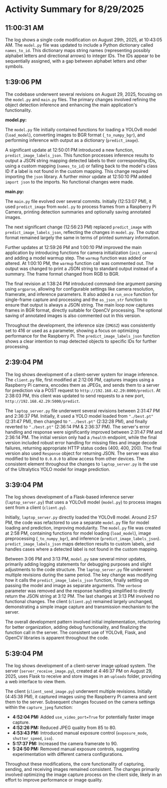 # Activity Summary for 8/29/2025

## 11:00:31 AM
The log shows a single code modification on August 29th, 2025, at 10:43:05 AM.  The `model.py` file was updated to include a Python dictionary called `names_to_id`. This dictionary maps string names (representing possibly alphabet letters and directional arrows) to integer IDs. The IDs appear to be sequentially assigned, with a gap between alphabet letters and other symbols.


## 1:39:06 PM
The codebase underwent several revisions on August 29, 2025, focusing on the `model.py` and `main.py` files.  The primary changes involved refining the object detection inference and enhancing the main application's functionality.

**model.py:**

The `model.py` file initially contained functions for loading a YOLOv8 model (`load_model`), converting images to BGR format (`_to_numpy_bgr`), and performing inference with output as a dictionary (`predict_image`).

A significant update at 12:50:01 PM introduced a new function, `predict_image_labels_json`. This function processes inference results to output a JSON string mapping detected labels to their corresponding IDs, using a custom mapping (`names_to_id`) or falling back to the model's class ID if a label is not found in the custom mapping. This change required importing the `json` library.  A further minor update at 12:50:10 PM added `import json` to the imports.  No functional changes were made.

**main.py:**

The `main.py` file evolved over several commits. Initially (12:53:07 PM), it used `predict_image` from `model.py` to process frames from a Raspberry Pi Camera, printing detection summaries and optionally saving annotated images.

The next significant change (12:56:23 PM) replaced `predict_image` with `predict_image_labels_json`, reflecting the changes in `model.py`.  The output format remained largely the same in terms of printed summary information.

Further updates at 12:59:26 PM and 1:00:10 PM improved the main application by introducing functions for camera initialization (`init_camera`) and adding a model warmup step.  The `warmup` function was added or altered. At 1:00:10 PM, the `warmup` function call was commented out. The output was changed to print a JSON string to standard output instead of a summary.  The frame format changed from RGB to BGR.

The final revision at 1:38:24 PM introduced command-line argument parsing using `argparse`, allowing for configurable settings like camera resolution, framerate, and inference parameters.  It also added a `run_once` function for single-frame capture and processing and the `as_json_str` function to ensure that output is always a JSON string. The main loop now captures frames in BGR format, directly suitable for OpenCV processing.  The optional saving of annotated images is also commented out in this version.


Throughout the development, the inference size (`IMGSZ`) was consistently set to 416 or used as a parameter, showing a focus on optimizing performance for the Raspberry Pi.  The `predict_image_labels_json` function shows a clear intention to map detected objects to specific IDs for further processing.


## 2:39:04 PM
The log shows development of a client-server system for image inference.  The `client.py` file, first modified at 2:12:06 PM, captures images using a Raspberry Pi camera, encodes them as JPEGs, and sends them to a server for prediction via a POST request to `http://192.168.42.29:8000/predict`.  At 2:38:03 PM, this client was updated to send requests to a new port, `http://192.168.42.29:5000/predict`.

The `laptop_server.py` file underwent several revisions between 2:31:47 PM and 2:36:37 PM.  Initially, it used a YOLO model loaded from `"./best.pt"` (2:31:47 PM), then changed to `"../best.pt"` (2:32:28 PM), and finally reverted to `"./best.pt"` (2:36:14 PM & 2:36:37 PM).  The server's error handling and response were significantly improved between 2:31:47 PM and 2:36:14 PM.  The initial version only had a `/health` endpoint, while the final version included robust error handling for missing files and image decode failures, returning appropriate HTTP status codes (400, 400, 200).  The final version also used `Response` object for returning JSON. The server was also modified to bind to `0.0.0.0` to allow access from other devices.  The consistent element throughout the changes to `laptop_server.py` is the use of the Ultralytics YOLO model for image prediction.


## 3:39:04 PM
The log shows development of a Flask-based inference server (`laptop_server.py`) that uses a YOLOv8 model (`model.py`) to process images sent from a client (`client.py`).

Initially, `laptop_server.py` directly loaded the YOLOv8 model.  Around 2:57 PM,  the code was refactored to use a separate `model.py` file for model loading and prediction, improving modularity. The `model.py` file was created at 2:58 PM, containing functions for model loading (`load_model`), image preprocessing (`_to_numpy_bgr`), and inference (`predict_image_labels_json`).  `predict_image_labels_json`  maps detection results to custom labels, and handles cases where a detected label is not found in the custom mapping.

Between 3:06 PM and 3:13 PM,  `model.py` saw several minor updates, primarily adding logging statements for debugging purposes and slight adjustments to the code structure.  The `laptop_server.py` file underwent multiple revisions during the same period. The key change was modifying how it calls the `predict_image_labels_json` function, finally settling on passing the model and image as separate arguments. The `verbose` parameter was removed and the response handling simplified to directly return the JSON string at 3:12 PM. The last changes at 3:13 PM involved no functional changes.  The client (`client.py`) remained largely unchanged, demonstrating a simple image capture and transmission mechanism to the server.

The overall development pattern involved initial implementation, refactoring for better organization, adding debug functionality, and finalizing the function call in the server.  The consistent use of YOLOv8, Flask, and OpenCV libraries is apparent throughout the code.


## 5:39:04 PM
The log shows development of a client-server image upload system.  The server (`server_receive_image.py`), created at 4:46:37 PM on August 29, 2025, uses Flask to receive and store images in an `uploads` folder, providing a web interface to view them.

The client (`client_send_image.py`) underwent multiple revisions.  Initially (4:45:38 PM), it captured images using the Raspberry Pi camera and sent them to the server.  Subsequent changes focused on the camera settings within the `capture_jpeg` function:

* **4:52:04 PM:** Added `use_video_port=True` for potentially faster image capture.
* **4:52:26 PM:** Reduced JPEG quality from 85 to 80.
* **4:53:43 PM:** Introduced manual exposure control (`exposure_mode`, `shutter_speed`, `iso`).
* **5:17:37 PM:** Increased the camera framerate to 90.
* **5:24:50 PM:**  Removed manual exposure controls, suggesting experimentation with different camera configurations.

Throughout these modifications, the core functionality of capturing, sending, and receiving images remained consistent.  The changes primarily involved optimizing the image capture process on the client side, likely in an effort to improve performance or image quality.
